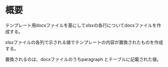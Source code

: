 # 概要
テンプレート用docxファイルを基にしてxlsxの各行についてdocxファイルを作成する。

xlsxファイルの各列で示される値でテンプレートの内容が置換されたものを作成する。

置換されるのは、docxファイルのうちparagraph とテーブルに記載された値。